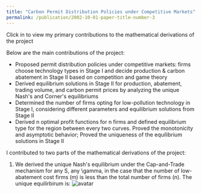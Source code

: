 ```yaml
---
title: "Carbon Permit Distribution Policies under Competitive Markets"
permalink: /publication/2002-10-01-paper-title-number-3
---
```

Click in to view my primary contributions to the mathematical derivations of the project

Below are the main contributions of the project:
* Proposed permit distribution policies under competitive markets: firms choose technology types in Stage I and decide production & carbon abatement in Stage II based on competition and game theory
* Derived equilibrium solutions in Stage II for production, abatement, trading volume, and carbon permit prices by analyzing the unique Nash's and Corner's equilibriums
* Determined the number of firms opting for low-pollution technology in Stage I, considering different parameters and equilibrium solutions from Stage II
* Derived n optimal profit functions for n firms and defined equilibrium type for the region between every two curves. Proved the monotonicity and asymptotic behavior; Proved the uniqueness of the equilibrium solutions in Stage II

I contributed to two parts of the mathematical derivations of the project:
1. We derived the unique Nash's equilibrium under the Cap-and-Trade mechanism for any S, any \gamma, in the case that the number of low-abatement cost firms (m) is less than the total number of firms (n). The unique equilirbirum is:
![avatar](derivations.jpg)
